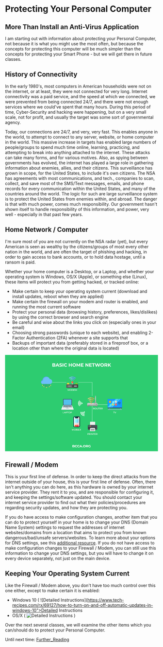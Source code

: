 # Protecting Your Personal Computer

## More Than Install an Anti-Virus Application
I am starting out with information about protecting your Personal Computer, not because it is what you might use the most often, but because the concepts for protecting this computer will be much simpler than the concepts for protecting your Smart Phone - but we will get there in future classes.

## History of Connectivity
In the early 1980's, most computers in American households were not on the internet, or at least, they were not connected for very long.  Internet connectivity was a paid service, and the speed at which we connected, we were prevented from being connected 24/7, and there were not enough services where we could've spent that many hours.  During this period of time, Cyber-Security and hacking were happening, but on a very small scale, not for profit, and usually the target was some sort of governmental agency.

Today, our connections are 24/7, and very, very fast.  This enables anyone in the world, to attempt to connect to any server, website, or home computer in the world.  This massive increase in targets has enabled large numbers of people/groups to spend much time online, learning, practicing, and attempting to break into anything attached to the internet.  These attacks can take many forms, and for various motives.  Also, as spying between governments has evolved, the internet has played a large role in gathering information about enemies, allies, and their citizens.  This surveillance has grown in scope, for the United States, to include it's own citizens.  The NSA has agreements with most communications, and tech., companies to scan, collect, and save most of the SMS/Text messages, emails, and phone records for every communication within the United States, and many of the countries around the world.  The logic for such are large surveillance system is to protect the United States from enemies within, and abroad.  The danger is that with much power, comes much responsibility.  Our government hasn't shown itself to handle responsibility of this information, and power, very well - especially in that past few years.

## Home Network / Computer

I'm sure most of you are not currently on the NSA radar (yet), but every American is seen as wealthy by the citizens/groups of most every other nation in the world, and are often the target of phishing and hacking, in order to gain access to bank accounts, or to hold data hostage, until a ransom is paid.

Whether your home computer is a Desktop, or a Laptop, and whether your operating system is Windows, OS/X (Apple), or something else (Linux), these items will protect you from getting hacked, or tracked online:

- Make certain to keep your operating system current (download and install updates, reboot when they are applied)
- Make certain the firewall on your modem and router is enabled, and running the most current software
- Protect your personal data (browsing history, preferences, likes/dislikes) by using the correct browser and search engine
- Be careful and wise about the links you click on (especially ones in your email)
- Choosing strong passwords (unique to each website), and enabling 2-Factor Authentication (2FA) whenever a site supports that
- Backups of important data (preferably stored in a fireproof box, or a location other than where the original data is located)

![home_network](Basic-Home-Network.jpg)

## Firewall / Modem
This is your first line of defense.  In order to keep the direct attacks from the internet outside of your house, this is your first line of defense.  Often, there isn't anything you can do here, as this hardware is owned by your internet service provider.  They rent it to you, and are responsible for configuring it, and keeping the settings/software updated.  You should contact your internet service provider to find out what their policies/procedures are regarding security updates, and how they are protecting you.

If you do have access to make configuration changes, another item that you can do to protect yourself in your home is to change your DNS (Domain Name System) settings to request the addresses of internet websites/domains from a location that aims to protect you from known dangerous/bad/unsafe servers/websites.  To learn more about your options for DNS settings, see this <a href="dns.md">additional resource</a>.  If you do not have access to make configuration changes to your Firewall / Modem, you can still use this information to change your DNS settings, but you will have to change it on every device separately, not just on the main device.

## Keeping Your Operating System Current
Like the Firewall / Modem above, you don't have too much control over this one either, except to make certain it is enabled:

- Windows 10 ( ![Detailed Instructions](https://www.tech-recipes.com/rx/69127/how-to-turn-on-and-off-automatic-updates-in-windows-10">Detailed Instructions
- OS/X ( ![Detailed Instructions](https://osxdaily.com/2019/04/11/enable-auto-update-macos-system-software) )

Over the next several classes, we will examine the other items which you can/should do to protect your Personal Computer.

Until next time: [Further_Reading](Further_reading.md)
